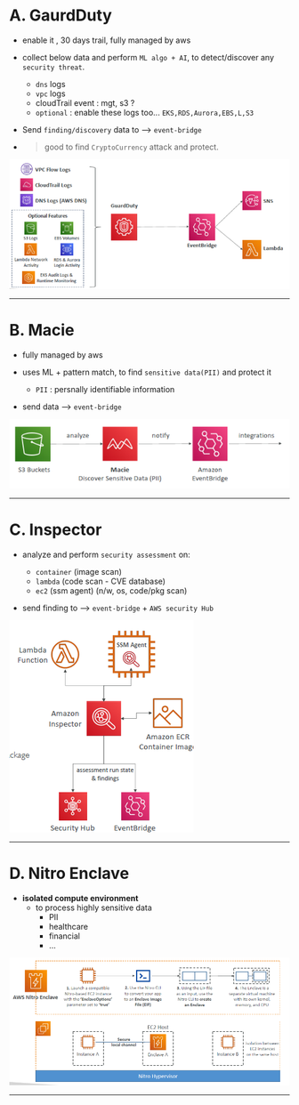 # A. GaurdDuty
- enable it , 30 days trail, fully managed by aws
- collect below data and perform `ML algo + AI`, to detect/discover any `security threat`.
  - `dns` logs
  - `vpc` logs
  - cloudTrail event : mgt, s3 ?
  - `optional` : enable these logs too... `EKS,RDS,Aurora,EBS,L,S3`
- Send `finding/discovery` data to --> `event-bridge`

- > good to find `CryptoCurrency` attack and protect.

![img_2.png](../99_img/security/others/img_2.png)

---
# B. Macie
- fully managed by aws
- uses ML + pattern match, to find `sensitive data(PII)` and protect it
  - `PII` :  persnally identifiable information
  
- send data --> `event-bridge`

![img_4.png](../99_img/security/others/img_4.png)

---
# C. Inspector
- analyze and perform `security assessment` on:
  - `container` (image scan)
  - `lambda` (code scan - CVE database)
  - `ec2` (ssm agent)  (n/w, os, code/pkg scan)
  
- send finding to -->  `event-bridge` + `AWS security Hub`

![img_3.png](../99_img/security/others/img_3.png)


---
# D. Nitro Enclave
- **isolated compute environment**
  - to process highly sensitive data
    - PII
    - healthcare
    - financial
    - ...

![img.png](../99_img/dva/kms/05/img-vdsvevev.png)

---